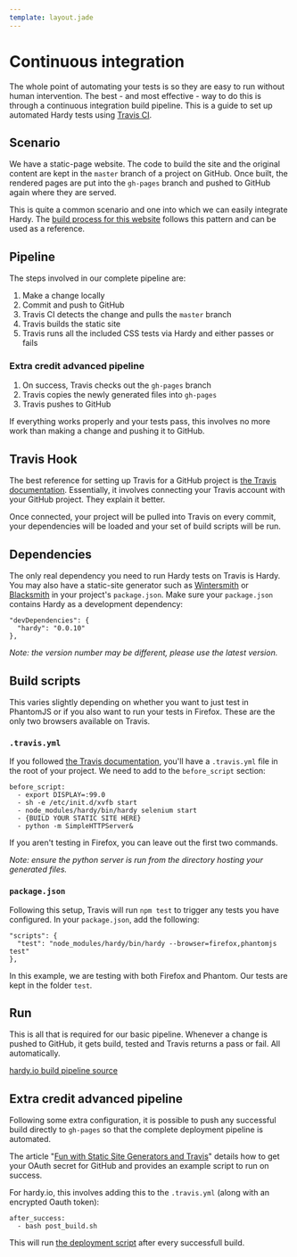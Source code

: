 ```yaml
---
template: layout.jade
---
```


Continuous integration
===

The whole point of automating your tests is so they are easy to run without human intervention. The best - and most effective - way to do this is through a continuous integration build pipeline. This is a guide to set up automated Hardy tests using [Travis CI](http://travis-ci.org/).

Scenario
---

We have a static-page website. The code to build the site and the original content are kept in the `master` branch of a project on GitHub. Once built, the rendered pages are put into the `gh-pages` branch and pushed to GitHub again where they are served. 

This is quite a common scenario and one into which we can easily integrate Hardy. The [build process for this website](https://github.com/thingsinjars/hardy.io) follows this pattern and can be used as a reference.

Pipeline
---

The steps involved in our complete pipeline are: 

 1. Make a change locally
 1. Commit and push to GitHub
 1. Travis CI detects the change and pulls the `master` branch
 1. Travis builds the static site
 1. Travis runs all the included CSS tests via Hardy and either passes or fails
 
###  Extra credit advanced pipeline
  
  1. On success, Travis checks out the `gh-pages` branch
  1. Travis copies the newly generated files into `gh-pages`
  1. Travis pushes to GitHub

If everything works properly and your tests pass, this involves no more work than making a change and pushing it to GitHub.

Travis Hook
---

The best reference for setting up Travis for a GitHub project is [the Travis documentation](http://about.travis-ci.org/docs/user/getting-started/). Essentially, it involves connecting your Travis account with your GitHub project. They explain it better.

Once connected, your project will be pulled into Travis on every commit, your dependencies will be loaded and your set of build scripts will be run.

Dependencies
---

The only real dependency you need to run Hardy tests on Travis is Hardy. You may also have a static-site generator such as [Wintersmith](http://wintersmith.io/) or [Blacksmith](https://github.com/flatiron/blacksmith) in your project's `package.json`. Make sure your `package.json` contains Hardy as a development dependency:

    "devDependencies": {
      "hardy": "0.0.10"
    },

*Note: the version number may be different, please use the latest version.*

Build scripts
---

This varies slightly depending on whether you want to just test in PhantomJS or if you also want to run your tests in Firefox. These are the only two browsers available on Travis.

### `.travis.yml`

If you followed [the Travis documentation](http://about.travis-ci.org/docs/user/getting-started/), you'll have a `.travis.yml` file in the root of your project. We need to add to the `before_script` section:

    before_script:
      - export DISPLAY=:99.0
      - sh -e /etc/init.d/xvfb start
      - node_modules/hardy/bin/hardy selenium start
      - {BUILD YOUR STATIC SITE HERE}
      - python -m SimpleHTTPServer&

If you aren't testing in Firefox, you can leave out the first two commands.

*Note: ensure the python server is run from the directory hosting your generated files.*

### `package.json`

Following this setup, Travis will run `npm test` to trigger any tests you have configured. In your `package.json`, add the following:

    "scripts": {
      "test": "node_modules/hardy/bin/hardy --browser=firefox,phantomjs test"
    },

In this example, we are testing with both Firefox and Phantom. Our tests are kept in the folder `test`.

Run
---

This is all that is required for our basic pipeline. Whenever a change is pushed to GitHub, it gets build, tested and Travis returns a pass or fail. All automatically.

[hardy.io build pipeline source](https://github.com/thingsinjars/hardy.io)

Extra credit advanced pipeline
---

Following some extra configuration, it is possible to push any successful build directly to `gh-pages` so that the complete deployment pipeline is automated.

The article "[Fun with Static Site Generators and Travis](http://wesleyhales.com/blog/2013/03/29/Fun-with-Static-Site-Generators-and-Travis/)" details how to get your OAuth secret for GitHub and provides an example script to run on success.

For hardy.io, this involves adding this to the `.travis.yml` (along with an encrypted Oauth token):

	after_success:
	  - bash post_build.sh

This will run [the deployment script](https://github.com/thingsinjars/hardy.io/blob/master/post_build.sh) after every successfull build.

	